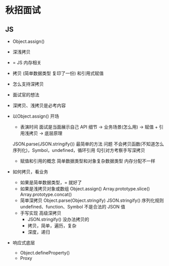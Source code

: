 # 秋招面试

## JS
- Object.assign()
- 深浅拷贝
- = JS 内存相关
- 拷贝 (简单数据类型 复印了一份) 和引用式赋值
- 怎么支持深拷贝

- 面试官的想法
- 深拷贝、浅拷贝是必考内容
- 以Object.assign() 开场
    - 表演时间  面试是当面展示自己
    API 细节 -> 业务场景(怎么用) -> 赋值 + 引用浅拷贝 -> 底层原理

    JSON.parse(JSON.stringify())  最简单的方法  问题
    不会拷贝函数(不知道怎么序列化)，Symbol，undefined，循环引用
    勾引对方考察手写深拷贝
    - 赋值和引用的概念
        简单数据类型和对象复杂数据类型  内存分配不一样

- 如何拷贝，看业务
    - 如果是简单数据类型，= 就好了
    - 如果是浅拷贝对象或数组
        Object.assign()
        Array.prototype.slice()
        Array.prototype.concat()
    - 简单深拷贝 Object.parse(Object.stringify)
        JSON.stringify()    序列化规则
        undefined、function、Symbol 不是合法的  JSON 值
    - 手写实现 高级深拷贝
        - JSON.stringify() 没办法拷贝的
        - 拷贝，简单，遍历，复杂
        - 深度，递归

- 响应式底层    
    - Object.defineProperty()
    - Proxy